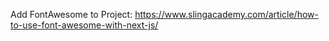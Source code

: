 Add FontAwesome to Project:
https://www.slingacademy.com/article/how-to-use-font-awesome-with-next-js/
